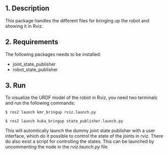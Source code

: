 ## 1. Description

This package handles the different files for bringing up the robot and showing it in Rviz. 

## 2. Requirements
The following packages needs to be installed:
- joint_state_publisher
- robot_state_publisher




## 3. Run

To visualize the URDF model of the robot in Rviz, you need two terminals and run the following commands:

```
$ ros2 launch kmr_bringup rviz.launch.py
```
```
$ ros2 launch kuka_bringup state_publisher.launch.py
```

This will automtically launch the dummy joint state publisher with a user interface, which do it possible to control the state of the joints in rviz. 
There do also exist a script for controlling the states. This can be launched by uncommenting the node in the *rviz.launch.py* file 

